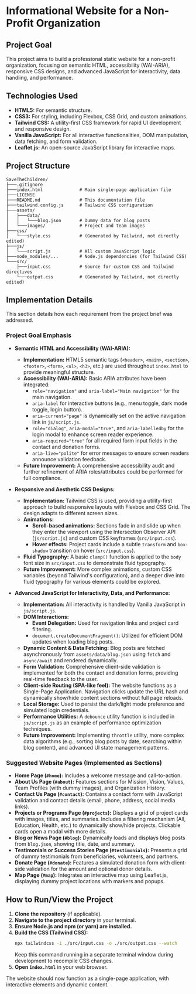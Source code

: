 # Informational Website for a Non-Profit Organization

## Project Goal
This project aims to build a professional static website for a non-profit organization, focusing on semantic HTML, accessibility (WAI-ARIA), responsive CSS designs, and advanced JavaScript for interactivity, data handling, and performance.

## Technologies Used
*   **HTML5:** For semantic structure.
*   **CSS3:** For styling, including Flexbox, CSS Grid, and custom animations.
*   **Tailwind CSS:** A utility-first CSS framework for rapid UI development and responsive design.
*   **Vanilla JavaScript:** For all interactive functionalities, DOM manipulation, data fetching, and form validation.
*   **Leaflet.js:** An open-source JavaScript library for interactive maps.

## Project Structure
```
SaveTheChildren/
├───.gitignore
├───index.html              # Main single-page application file
├───LICENSE
├───README.md               # This documentation file
├───tailwind.config.js      # Tailwind CSS configuration
├───assets/
│   ├───data/
│   │   └───blog.json       # Dummy data for blog posts
│   └───images/             # Project and team images
├───css/
│   └───style.css           # (Generated by Tailwind, not directly edited)
├───js/
│   └───script.js           # All custom JavaScript logic
├───node_modules/...        # Node.js dependencies (for Tailwind CSS)
└───src/
    ├───input.css           # Source for custom CSS and Tailwind directives
    └───output.css          # (Generated by Tailwind, not directly edited)
```

## Implementation Details

This section details how each requirement from the project brief was addressed.

### Project Goal Emphasis

*   **Semantic HTML and Accessibility (WAI-ARIA):**
    *   **Implementation:** HTML5 semantic tags (`<header>`, `<main>`, `<section>`, `<footer>`, `<form>`, `<ul>`, `<h3>`, etc.) are used throughout `index.html` to provide meaningful structure.
    *   **Accessibility (WAI-ARIA):** Basic ARIA attributes have been integrated:
        *   `role="navigation"` and `aria-label="Main navigation"` for the main navigation.
        *   `aria-label` for interactive buttons (e.g., menu toggle, dark mode toggle, login button).
        *   `aria-current="page"` is dynamically set on the active navigation link in `js/script.js`.
        *   `role="dialog"`, `aria-modal="true"`, and `aria-labelledby` for the login modal to enhance screen reader experience.
        *   `aria-required="true"` for all required form input fields in the contact and donation forms.
        *   `aria-live="polite"` for error messages to ensure screen readers announce validation feedback.
    *   **Future Improvement:** A comprehensive accessibility audit and further refinement of ARIA roles/attributes could be performed for full compliance.

*   **Responsive and Aesthetic CSS Designs:**
    *   **Implementation:** Tailwind CSS is used, providing a utility-first approach to build responsive layouts with Flexbox and CSS Grid. The design adapts to different screen sizes.
    *   **Animations:**
        *   **Scroll-based animations:** Sections fade in and slide up when they enter the viewport using the Intersection Observer API (`js/script.js`) and custom CSS keyframes (`src/input.css`).
        *   **Hover effects:** Project cards include a subtle `transform` and `box-shadow` transition on hover (`src/input.css`).
    *   **Fluid Typography:** A basic `clamp()` function is applied to the `body` font size in `src/input.css` to demonstrate fluid typography.
    *   **Future Improvement:** More complex animations, custom CSS variables (beyond Tailwind's configuration), and a deeper dive into fluid typography for various elements could be explored.

*   **Advanced JavaScript for Interactivity, Data, and Performance:**
    *   **Implementation:** All interactivity is handled by Vanilla JavaScript in `js/script.js`.
    *   **DOM Interactions:**
        *   **Event Delegation:** Used for navigation links and project card filtering.
        *   `document.createDocumentFragment()`: Utilized for efficient DOM updates when loading blog posts.
    *   **Dynamic Content & Data Fetching:** Blog posts are fetched asynchronously from `assets/data/blog.json` using `fetch` and `async/await` and rendered dynamically.
    *   **Form Validation:** Comprehensive client-side validation is implemented for both the contact and donation forms, providing real-time feedback to the user.
    *   **Client-side Routing (SPA-like feel):** The website functions as a Single-Page Application. Navigation clicks update the URL hash and dynamically show/hide content sections without full page reloads.
    *   **Local Storage:** Used to persist the dark/light mode preference and simulated login credentials.
    *   **Performance Utilities:** A `debounce` utility function is included in `js/script.js` as an example of performance optimization techniques.
    *   **Future Improvement:** Implementing `throttle` utility, more complex data algorithms (e.g., sorting blog posts by date, searching within blog content), and advanced UI state management patterns.

### Suggested Website Pages (Implemented as Sections)

*   **Home Page (`#home`):** Includes a welcome message and call-to-action.
*   **About Us Page (`#about`):** Features sections for Mission, Vision, Values, Team Profiles (with dummy images), and Organization History.
*   **Contact Us Page (`#contact`):** Contains a contact form with JavaScript validation and contact details (email, phone, address, social media links).
*   **Projects or Programs Page (`#projects`):** Displays a grid of project cards with images, titles, and summaries. Includes a filtering mechanism (All, Education, Health, etc.) to dynamically show/hide projects. Clickable cards open a modal with more details.
*   **Blog or News Page (`#blog`):** Dynamically loads and displays blog posts from `blog.json`, showing title, date, and summary.
*   **Testimonials or Success Stories Page (`#testimonials`):** Presents a grid of dummy testimonials from beneficiaries, volunteers, and partners.
*   **Donate Page (`#donate`):** Features a simulated donation form with client-side validation for the amount and optional donor details.
*   **Map Page (`#map`):** Integrates an interactive map using Leaflet.js, displaying dummy project locations with markers and popups.

## How to Run/View the Project

1.  **Clone the repository** (if applicable).
2.  **Navigate to the project directory** in your terminal.
3.  **Ensure Node.js and npm (or yarn) are installed.**
4.  **Build the CSS (Tailwind CSS):**
    ```bash
    npx tailwindcss -i ./src/input.css -o ./src/output.css --watch
    ```
    Keep this command running in a separate terminal window during development to recompile CSS changes.
5.  **Open `index.html`** in your web browser.

The website should now function as a single-page application, with interactive elements and dynamic content.